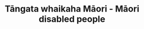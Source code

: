---
layout: content
data: maori
title: Tāngata whaikaha Māori - Māori disabled people
isHome: true
link: https://figure.nz/search/?query=disabled%20maori&ref=dfnz
---
